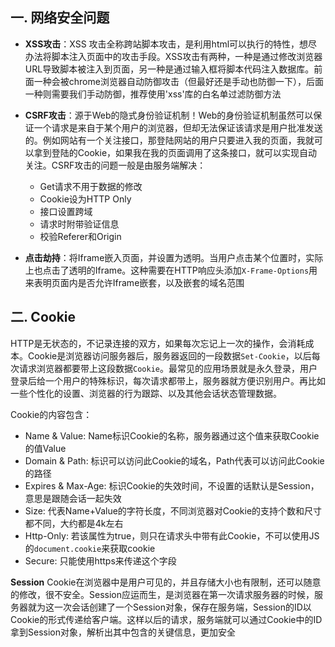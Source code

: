 <!-- ---xx
title: 计算机网络系列之浏览器缓存及安全
date: 2022-10-18
tags: 计算机网络
set: Network
--- -->

## 一. 网络安全问题

* **XSS攻击**：XSS 攻击全称跨站脚本攻击，是利用html可以执行<script>alert(1)</script>的特性，想尽办法将脚本注入页面中的攻击手段。XSS攻击有两种，一种是通过修改浏览器URL导致脚本被注入到页面，另一种是通过输入框将脚本代码注入数据库。前面一种会被chrome浏览器自动防御攻击（但最好还是手动也防御一下），后面一种则需要我们手动防御，推荐使用'xss'库的白名单过滤防御方法

* **CSRF攻击**：源于Web的隐式身份验证机制！Web的身份验证机制虽然可以保证一个请求是来自于某个用户的浏览器，但却无法保证该请求是用户批准发送的。例如网站有一个关注接口，那登陆网站的用户只要进入我的页面，我就可以拿到登陆的Cookie，如果我在我的页面调用了这条接口，就可以实现自动关注。CSRF攻击的问题一般是由服务端解决：
  * Get请求不用于数据的修改
  * Cookie设为HTTP Only
  * 接口设置跨域
  * 请求时附带验证信息
  * 校验Referer和Origin

* **点击劫持**：将Iframe嵌入页面，并设置为透明。当用户点击某个位置时，实际上也点击了透明的Iframe。这种需要在HTTP响应头添加`X-Frame-Options`用来表明页面内是否允许Iframe嵌套，以及嵌套的域名范围

## 二. Cookie

HTTP是无状态的，不记录连接的双方，如果每次忘记上一次的操作，会消耗成本。Cookie是浏览器访问服务器后，服务器返回的一段数据`Set-Cookie`，以后每次请求浏览器都要带上这段数据`Cookie`。最常见的应用场景就是永久登录，用户登录后给一个用户的特殊标识，每次请求都带上，服务器就方便识别用户。再比如一些个性化的设置、浏览器的行为跟踪、以及其他会话状态管理数据。

Cookie的内容包含：
* Name & Value: Name标识Cookie的名称，服务器通过这个值来获取Cookie的值Value
* Domain & Path: 标识可以访问此Cookie的域名，Path代表可以访问此Cookie的路径
* Expires & Max-Age: 标识Cookie的失效时间，不设置的话默认是Session，意思是跟随会话一起失效
* Size: 代表Name+Value的字符长度，不同浏览器对Cookie的支持个数和尺寸都不同，大约都是4k左右
* Http-Only: 若该属性为true，则只在请求头中带有此Cookie，不可以使用JS的`document.cookie`来获取cookie
* Secure: 只能使用https来传递这个字段

**Session**
Cookie在浏览器中是用户可见的，并且存储大小也有限制，还可以随意的修改，很不安全。Session应运而生，是浏览器在第一次请求服务器的时候，服务器就为这一次会话创建了一个Session对象，保存在服务端，Session的ID以Cookie的形式传递给客户端。这样以后的请求，服务端就可以通过Cookie中的ID拿到Session对象，解析出其中包含的关键信息，更加安全


